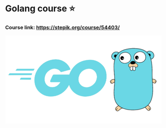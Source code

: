 # Golang course ⭐

### Course link: https://stepik.org/course/54403/

![golang](https://github.com/Untouchabl3Pineapple/golang_course/blob/master/img/golang.png)